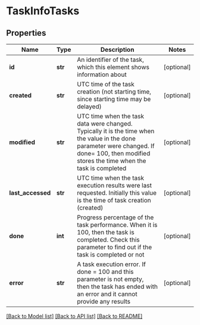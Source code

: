 # TaskInfoTasks

## Properties
Name | Type | Description | Notes
------------ | ------------- | ------------- | -------------
**id** | **str** | An identifier of the task, which this element shows information about | [optional] 
**created** | **str** | UTC time of the task creation (not starting time, since starting time may be delayed) | [optional] 
**modified** | **str** | UTC time when the task data were changed. Typically it is the time when the value in the done parameter were changed. If done&#x3D; 100, then modified stores the time when the task is completed  | [optional] 
**last_accessed** | **str** | UTC time when the task execution results were last requested. Initially this value is the time of task creation (created) | [optional] 
**done** | **int** | Progress percentage of the task performance. When it is 100, then the task is completed. Check this parameter to find out if the task is completed or not  | [optional] 
**error** | **str** | A task execution error. If done &#x3D; 100 and this parameter is not empty, then the task has ended with an error and it cannot provide any results  | [optional] 

[[Back to Model list]](../README.md#documentation-for-models) [[Back to API list]](../README.md#documentation-for-api-endpoints) [[Back to README]](../README.md)


